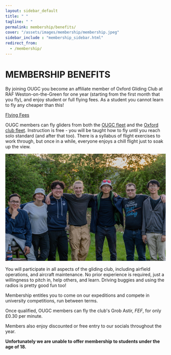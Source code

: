 ```yaml
---
layout: sidebar_default
title: " "
tagline: " "
permalink: membership/benefits/
cover: "/assets/images/membership/membership.jpeg"
sidebar_include : "membership_sidebar.html"
redirect_from:
  - /membership/
---
```


<title>Membership Benefits - OUGC</title>

# MEMBERSHIP BENEFITS
By joining OUGC you become an affiliate member of Oxford Gliding Club at RAF Weston-on-the-Green for one year (starting from the first month that you fly), and enjoy student or full flying fees. As a student you cannot learn to fly any cheaper than this!
<div class="home-button-wrapper">
    <a href="/membership/fees/" class="big-button">Flying Fees</a>
</div>

OUGC members can fly gliders from both the [OUGC fleet](/about_ougc/aircraft/) and the [Oxford club fleet](https://www.oxfordgliding.com/club-fleet). Instruction is free - you will be taught how to fly until you reach solo standard (and after that too). There is a syllabus of flight exercises to work through, but once in a while, everyone enjoys a chill flight just to soak up the view.  

<img src="/assets/images/membership/team.jpeg" alt="team">

You will participate in all aspects of the gliding club, including airfield operations, and aircraft maintenance. No prior experience is required, just a willingness to pitch in, help others, and learn. Driving buggies and using the radios is pretty good fun too!  

Membership entitles you to come on our expeditions and compete in university competitions, run between terms. 

Once qualified, OUGC members can fly the club's Grob Astir, *FEF*, for only £0.30 per minute.

Members also enjoy discounted or free entry to our socials throughout the year.

**Unfortunately we are unable to offer membership to students under the age of 18.**